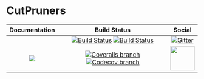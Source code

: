 # CutPruners

| **Documentation** | **Build Status** | **Social** |
|:-----------------:|:----------------:|:----------:|
| | [![Build Status][build-img]][build-url] [![Build Status][winbuild-img]][winbuild-url] | [![Gitter][gitter-img]][gitter-url] |
| [![][docs-latest-img]][docs-latest-url] | [![Coveralls branch][coveralls-img]][coveralls-url] [![Codecov branch][codecov-img]][codecov-url] | [<img src="https://upload.wikimedia.org/wikipedia/en/a/af/Discourse_logo.png" width="64">][discourse-url] |


[docs-stable-img]: https://img.shields.io/badge/docs-stable-blue.svg
[docs-latest-img]: https://img.shields.io/badge/docs-latest-blue.svg
[docs-stable-url]: https://JuliaPolyhedra.github.io/CutPruners.jl/stable
[docs-latest-url]: https://JuliaPolyhedra.github.io/CutPruners.jl/latest

[build-img]: https://travis-ci.org/JuliaPolyhedra/CutPruners.jl.svg?branch=master
[build-url]: https://travis-ci.org/JuliaPolyhedra/CutPruners.jl
[winbuild-img]: https://ci.appveyor.com/api/projects/status/497mymfaaophscsg?svg=true
[winbuild-url]: https://ci.appveyor.com/project/JuliaPolyhedra/cutpruners-jl
[coveralls-img]: https://coveralls.io/repos/github/JuliaPolyhedra/CutPruners.jl/badge.svg
[coveralls-url]: https://coveralls.io/github/JuliaPolyhedra/CutPruners.jl
[codecov-img]: https://codecov.io/gh/JuliaPolyhedra/CutPruners.jl/branch/master/graph/badge.svg
[codecov-url]: https://codecov.io/gh/JuliaPolyhedra/CutPruners.jl
[gitter-url]: https://gitter.im/JuliaOpt/StochasticDualDynamicProgramming.jl
[gitter-img]: https://badges.gitter.im/JuliaOpt/StochasticDualDynamicProgramming.jl.svg
[discourse-url]: https://discourse.julialang.org/c/domain/opt
